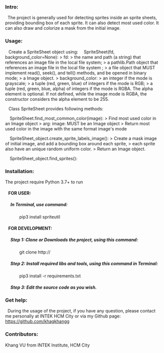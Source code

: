 
### Intro:
&nbsp; The project is generally used for detecting sprites inside an sprite sheets, providing bounding box of each sprite. It can also detect most used color. It can also draw and colorize a mask from the initial image.

### Usage:
&ensp; Create a SpriteSheet object using:
&ensp;&nbsp; SpriteSheet(fd, background_color=None):
            > fd:
            > the name and path (a string) that references an image file in the local file system;
            > a pathlib.Path object that references an image file in the local file system ;
            > a file object that MUST implement read(), seek(), and tell() methods, and be opened in binary mode;
            > a Image object.
            > background_color:
            > an integer if the mode is grayscale;
            > a tuple (red, green, blue) of integers if the mode is RGB;
            > a tuple (red, green, blue, alpha) of integers if the mode is RGBA. The alpha element is optional. If not defined, while the image mode is RGBA, the constructor considers the alpha element to be 255.

&ensp; Class SpriteSheet provides following methods:

&ensp;&nbsp; SpriteSheet.find_most_common_color(image):
            > Find most used color in an Image object
            > arg: image: MUST be an Image object
            > Return most used color in the image with the same format image's mode

&ensp;&nbsp; SpriteSheet_object.create_sprite_labels_image():
            > Create a mask image of initial image, and add a bounding box around each sprite,
            > each sprite also have an unique random uniform color.
            > Return an Image object.

&ensp;&nbsp; SpriteSheet_object.find_sprites():


### Installation:
The project require Python 3.7+ to run

#### &ensp; FOR USER:
##### &emsp; In Terminal, use command:
&emsp;&emsp;&emsp; pip3 install spriteutil

#### &ensp; FOR DEVELOPMENT:
##### &emsp; Step 1: Clone or Downloads the project, using this command:
&emsp;&emsp;&emsp; git clone http://
##### &emsp; Step 2: Install required libs and tools, using this command in Terminal:
&emsp;&emsp;&emsp; pip3 install -r requirements.txt
##### &emsp; Step 3: Edit the source code as you wish.

### Get help:
&nbsp; During the usage of the project, if you have any question, please contact me personally at INTEK HCM City or via my Github page: https://github.com/khagkhangg

### Contributors:
Khang VU from INTEK Institute, HCM City
